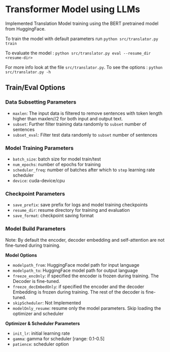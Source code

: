 # Transformer Model using LLMs


Implemented Translation Model training using the BERT pretrained model from HuggingFace.

To train the model with default parameters run `python src/translator.py train`

To evaluate the model : `python src/translator.py eval --resume_dir <resume-dir>`

For more info look at the file `src/translator.py`. To see the options : ```python src/translator.py -h```

## Train/Eval Options

### Data Subsetting Parameters
- `maxlen`: The input data is filtered to remove sentences with token length higher than maxlen//2 for both input and output text.
- `subset`: Further filter training data randomly to `subset` number of sentences
- `subset_eval`: Filter test data randomly to `subset` number of sentences

### Model Training Parameters
- `batch_size`: batch size for model train/test
- `num_epochs`: number of epochs for training
- `scheduler_freq`: number of batches after which to `step` learning rate scheduler
- `device`: cuda-device/cpu

### Checkpoint Parameters
- `save_prefix`: save prefix for logs and model training checkpoints
- `resume_dir`: resume directory for training and evaluation
- `save_format`: checkpoint saving format

### Model Build Parameters
 Note: By default the encoder, decoder embedding and self-attention are not fine-tuned during training.

**Model Options**
- `modelpath_from`: HuggingFace model path for input language
- `modelpath_to`: HuggingFace model path for output language
- `freeze_encOnly`: if specified the encoder is frozen during training. The Decoder is fine-tuned.
- `freeze_decEmbedOnly`: if specified the encoder and the decoder Embedding is frozen during training. The rest of the decoder is fine-tuned.
- `skipScheduler`: Not Implemented
- `modelOnly_resume`: resume only the model parameters. Skip loading the optimizer and scheduler

**Optimizer & Scheduler Parameters**
- `init_lr`: initial learning rate
- `gamma`: gamma for scheduler [range: 0.1-0.5]
- `patience`: scheduler option
